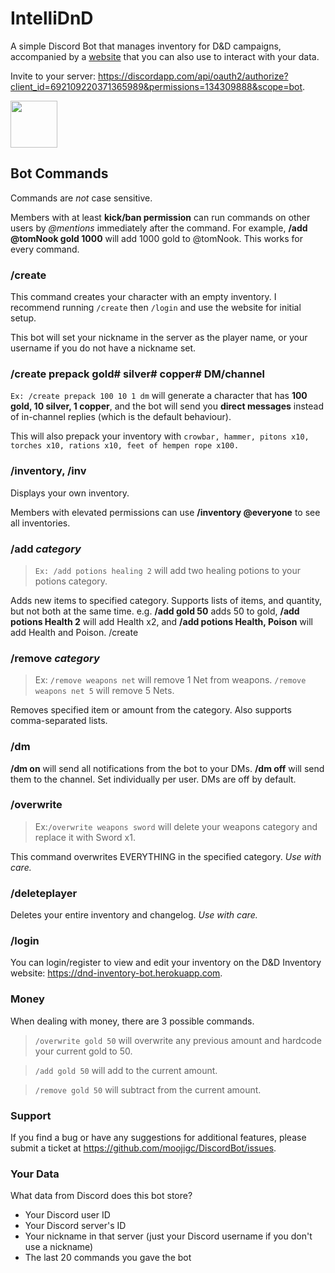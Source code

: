# IntelliDnD

A simple Discord Bot that manages inventory for D&D campaigns, accompanied by a [website](https://dnd-inventory-bot.herokuapp.com) that you can also use to interact with your data.

Invite to your server: https://discordapp.com/api/oauth2/authorize?client_id=692109220371365989&permissions=134309888&scope=bot.

<img src="https://www.intellidnd.com/assets/images/primary-logo-sm.png" width="75px">

## Bot Commands

Commands are _not_ case sensitive.

Members with at least **kick/ban permission** can run commands on other users by _@mentions_ immediately after the command.
For example, **/add @tomNook gold 1000** will add 1000 gold to @tomNook. This works for every command.

### /create

This command creates your character with an empty inventory. I recommend running `/create` then `/login` and use the website for initial setup.

This bot will set your nickname in the server as the player name, or your username if you do not have a nickname set.

### /create prepack gold# silver# copper# DM/channel

`Ex: /create prepack 100 10 1 dm` will generate a character that has **100 gold, 10 silver, 1 copper**, and the bot will send you **direct messages** instead of in-channel replies (which is the default behaviour).

This will also prepack your inventory with `crowbar, hammer, pitons x10, torches x10, rations x10, feet of hempen rope x100.`

### /inventory, /inv

Displays your own inventory.

Members with elevated permissions can use **/inventory @everyone** to see all inventories.

### /add _category_

> `Ex: /add potions healing 2` will add two healing potions to your potions category.

Adds new items to specified category. Supports lists of items, and quantity, but not both at the same time.
e.g. **/add gold 50** adds 50 to gold, **/add potions Health 2** will add Health x2, and **/add potions Health, Poison** will add Health and Poison.
/create

### /remove _category_

> Ex: `/remove weapons net` will remove 1 Net from weapons. `/remove weapons net 5` will remove 5 Nets.

Removes specified item or amount from the category. Also supports comma-separated lists.

### /dm

**/dm on** will send all notifications from the bot to your DMs. **/dm off** will send them to the channel.
Set individually per user. DMs are off by default.

### /overwrite

> Ex:`/overwrite weapons sword` will delete your weapons category and replace it with Sword x1.

This command overwrites EVERYTHING in the specified category. _Use with care._

### /deleteplayer

Deletes your entire inventory and changelog.
_Use with care._

### /login

You can login/register to view and edit your inventory on the D&D Inventory website: https://dnd-inventory-bot.herokuapp.com.

### Money

When dealing with money, there are 3 possible commands.

> `/overwrite gold 50` will overwrite any previous amount and hardcode your current gold to 50.

> `/add gold 50` will add to the current amount.

> `/remove gold 50` will subtract from the current amount.

### Support

If you find a bug or have any suggestions for additional features, please submit a ticket at https://github.com/moojigc/DiscordBot/issues.

### Your Data

What data from Discord does this bot store?

-   Your Discord user ID
-   Your Discord server's ID
-   Your nickname in that server (just your Discord username if you don't use a nickname)
-   The last 20 commands you gave the bot
